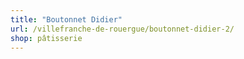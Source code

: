 ```yaml
---
title: "Boutonnet Didier"
url: /villefranche-de-rouergue/boutonnet-didier-2/
shop: pâtisserie
---
```

